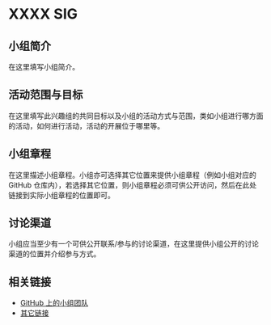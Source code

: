 <!--

请按照实际情况编辑此文件，以使内容适应您所要创建的 SIG 的实际情况，并在发起申请时删除此段注释。

请注意：

以下五段二级标题均为必须存在的段落。小组也可根据自身需求增加其它的段落和详细的描述，但不应删除此处的四个段落。

-->
# XXXX SIG

## 小组简介

在这里填写小组简介。

## 活动范围与目标

在这里填写此兴趣组的共同目标以及小组的活动方式与范围，类如小组进行哪方面的活动，如何进行活动，活动的开展位于哪里等。

## 小组章程

在这里描述小组章程。小组亦可选择其它位置来提供小组章程（例如小组对应的 GitHub 仓库内），若选择其它位置，则小组章程必须可供公开访问，然后在此处链接到实际小组章程的位置即可。

## 讨论渠道

小组应当至少有一个可供公开联系/参与的讨论渠道，在这里提供小组公开的讨论渠道的位置并介绍参与方式。

## 相关链接

- [GitHub 上的小组团队](https://github.com/orgs/deepin-community/teams/在这里填写小组ID)
- [其它链接](在这里粘贴其它链接)